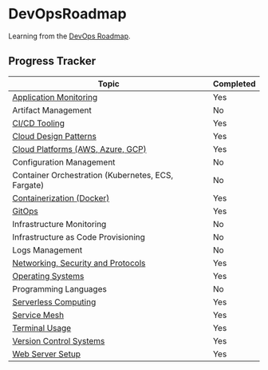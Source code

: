 # DevOpsRoadmap

Learning from the [DevOps Roadmap](https://roadmap.sh/devops).

## Progress Tracker

| Topic                                                           | Completed |
| --------------------------------------------------------------- | --------- |
| [Application Monitoring](Application-Monitoring/readme.md)      | Yes       |
| Artifact Management                                             | No        |
| [CI/CD Tooling](CICD-Tooling/readme.md)                         | Yes       |
| [Cloud Design Patterns](Cloud-Design-Patterns/readme.md)        | Yes       |
| [Cloud Platforms (AWS, Azure, GCP)](Cloud-Platforms/readme.md)  | Yes       |
| Configuration Management                                        | No        |
| Container Orchestration (Kubernetes, ECS, Fargate)              | No        |
| [Containerization (Docker)](Containerization/readme.md)         | Yes       |
| [GitOps](GitOps/readme.md)                                      | Yes       |
| Infrastructure Monitoring                                       | No        |
| Infrastructure as Code Provisioning                             | No        |
| Logs Management                                                 | No        |
| [Networking, Security and Protocols](Networking-Security-and-Protocols/readme.md)                            | Yes       |
| [Operating Systems](Operating-Systems/readme.md)                | Yes       |
| Programming Languages                                           | No        |
| [Serverless Computing](Serverless-Computing/readme.md)                                            | Yes        |
| [Service Mesh](Service-Mesh/readme.md)                                                    | Yes        |
| [Terminal Usage](Terminal-Usage/readme.md)                      | Yes       |
| [Version Control Systems](Version-Control-Systems/readme.md)    | Yes       |
| [Web Server Setup](Web-Server-Setup/readme.md)                  | Yes       |

